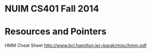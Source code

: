 NUIM CS401 Fall 2014
====================

Resources and Pointers
======================

HMM Cheat Sheet
http://www.bcl.hamilton.ie/~barak/misc/hmm.pdf
